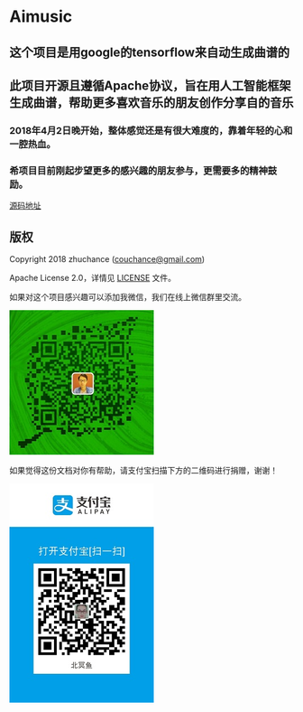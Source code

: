 # Aimusic
## 这个项目是用google的tensorflow来自动生成曲谱的
## 此项目开源且遵循Apache协议，旨在用人工智能框架生成曲谱，帮助更多喜欢音乐的朋友创作分享自的音乐

### 2018年4月2日晚开始，整体感觉还是有很大难度的，靠着年轻的心和一腔热血。
### 希项目目前刚起步望更多的感兴趣的朋友参与，更需要多的精神鼓励。

[源码地址](https://github.com/zhuchance/Aimusic")



## 版权

Copyright 2018 zhuchance (couchance@gmail.com)

Apache License 2.0，详情见 [LICENSE](LICENSE) 文件。

如果对这个项目感兴趣可以添加我微信，我们在线上微信群里交流。

![donate](./images/john.jpg) 

如果觉得这份文档对你有帮助，请支付宝扫描下方的二维码进行捐赠，谢谢！

![donate](./images/alipay.jpg) 

